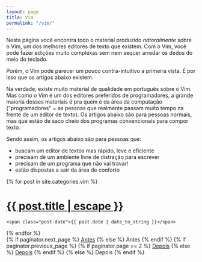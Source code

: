 ```yaml
---
layout: page
title: Vim
permalink: "/vim/"
---
```


Nesta página você encontra todo o material produzido *natoralmente* sobre o Vim,
um dos melhores editores de texto que existem. Com o Vim, você pode fazer
edições muito complexas sem nem sequer arredar os dedos do meio do teclado.

Porém, o Vim pode parecer um pouco contra-intuitivo a primeira vista. É por isso
que os artigos abaixo existem.

Na verdade, existe muito material de qualidade em português sobre o Vim. Mas
como o Vim é um dos editores preferidos de programadores, a grande maioria
desses materiais é pra quem é da área da computação ("programadores" = as 
pessoas que realmente passam muito tempo na frente de  um editor de texto). Os
artigos abaixo são para pessoas normais, mas que estão de saco cheio dos
programas convencionais para compor texto.

Sendo assim, os artigos abaixo são para pessoas que:

* buscam um editor de textos mas rápido, leve e eficiente
* precisam de um ambiente livre de distração para escrever
* precisam de um programa que não vai travar!
* estão dispostas a sair da área de conforto

<div class="posts">
  {% for post in site.categories.vim %}
  <div class="post">
    <h1 class="post-title">
      <a href="{{ post.url }}">
        {{ post.title | escape }}
      </a>
    </h1>

    <span class="post-date">{{ post.date | date_to_string }}</span>

  </div>
  {% endfor %}
</div>

<div class="pagination">
  {% if paginator.next_page %}
    <a class="pagination-item older" href="{{ site.baseurl }}page{{paginator.next_page}}">Antes</a>
  {% else %}
    <span class="pagination-item older">Antes</span>
  {% endif %}
  {% if paginator.previous_page %}
    {% if paginator.page == 2 %}
      <a class="pagination-item newer" href="{{ site.baseurl }}">Depois</a>
    {% else %}
      <a class="pagination-item newer" href="{{ site.baseurl }}page{{paginator.previous_page}}">Depois</a>
    {% endif %}
  {% else %}
    <span class="pagination-item newer">Depois</span>
  {% endif %}
</div>
